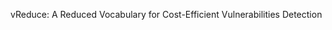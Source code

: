 <!-- <h3 align = "center"> A Reduced Vocabulary for Cost-Efficient Vulnerabilities Detection </h3> -->

vReduce: A Reduced Vocabulary for Cost-Efficient Vulnerabilities Detection
<!-- ___ -->
<!-- ```***Active Dev***. Artifact Author: Chidera Biringa``` -->